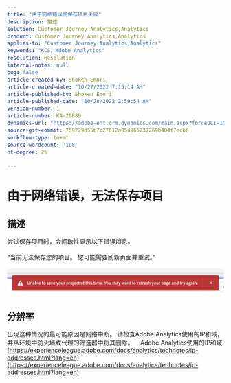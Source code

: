 ```yaml
---
title: "由于网络错误而保存项目失败"
description: 描述
solution: Customer Journey Analytics,Analytics
product: Customer Journey Analytics,Analytics
applies-to: "Customer Journey Analytics,Analytics"
keywords: "KCS，Adobe Analytics"
resolution: Resolution
internal-notes: null
bug: false
article-created-by: Shoken Emori
article-created-date: "10/27/2022 7:15:14 AM"
article-published-by: Shoken Emori
article-published-date: "10/28/2022 2:59:54 AM"
version-number: 1
article-number: KA-20889
dynamics-url: "https://adobe-ent.crm.dynamics.com/main.aspx?forceUCI=1&pagetype=entityrecord&etn=knowledgearticle&id=52a3b914-c755-ed11-bba3-6045bd0065f9"
source-git-commit: 759229d55b7c27612a054966237269b404f7ecb6
workflow-type: tm+mt
source-wordcount: '108'
ht-degree: 2%

---
```


# 由于网络错误，无法保存项目

## 描述

尝试保存项目时，会间歇性显示以下错误消息。
<br> 
<br>“当前无法保存您的项目。 您可能需要刷新页面并重试。”<br><br>![](assets/___89bd255f-c855-ed11-bba3-6045bd0065f9___.png)

## 分辨率


出现这种情况的最可能原因是网络中断。 请检查Adobe Analytics使用的IP和域，并从环境中防火墙或代理的筛选器中将其删除。
 
·Adobe Analytics使用的IP和域
[https://experienceleague.adobe.com/docs/analytics/technotes/ip-addresses.html?lang=en](https://experienceleague.adobe.com/docs/analytics/technotes/ip-addresses.html?lang=en)
